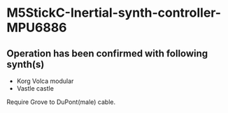 # M5StickC-Inertial-synth-controller-MPU6886


## Operation has been confirmed with following synth(s)
- Korg Volca modular
- Vastle castle

Require Grove to DuPont(male) cable.
